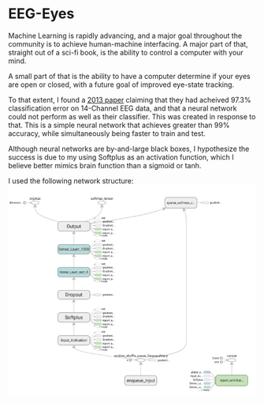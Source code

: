 # EEG-Eyes

Machine Learning is rapidly advancing, and a major goal throughout the community is to achieve human-machine interfacing. A major part of that, straight out of a sci-fi book, is the ability to control a computer with your mind. 

A small part of that is the ability to have a computer determine if your eyes are open or closed, with a future goal of improved eye-state tracking. 

To that extent, I found a [2013 paper](http://suendermann.com/su/pdf/aihls2013.pdf) claiming that they had acheived 97.3% classification error on 14-Channel EEG data, and that a neural network could not perform as well as their classifier. This was created in response to that. This is a simple neural network that achieves greater than 99% accuracy, while simultaneously being faster to train and test. 

Although neural networks are by-and-large black boxes, I hypothesize the success is due to my using Softplus as an activation function, which I believe better mimics brain function than a sigmoid or tanh. 

I used the following network structure: 
![Network Structure](./icon.png?raw=true "Network Structure") 
